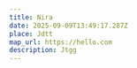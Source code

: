 ```yaml
---
title: Nira
date: 2025-09-09T13:49:17.287Z
place: Jdtt
map_url: https://hello.com
description: Jtgg
---
```


